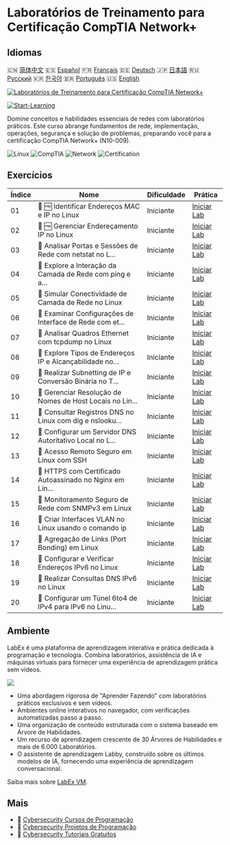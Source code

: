 # Laboratórios de Treinamento para Certificação CompTIA Network+

## Idiomas

🇨🇳 [简体中文](README_zh.md) 🇪🇸 [Español](README_es.md) 🇫🇷 [Français](README_fr.md) 🇩🇪 [Deutsch](README_de.md) 🇯🇵 [日本語](README_ja.md) 🇷🇺 [Русский](README_ru.md) 🇰🇷 [한국어](README_ko.md) 🇧🇷 [Português](README_pt.md) 🇺🇸 [English](README.md) 

[![Laboratórios de Treinamento para Certificação CompTIA Network+](https://cover-creator.labex.io/comptia-network-plus-training-labs.png?lang=pt)](https://labex.io/pt/courses/comptia-network-plus-training-labs)

[![Start-Learning](https://img.shields.io/badge/Start-Learning-whitesmoke?style=for-the-badge)](https://labex.io/pt/courses/comptia-network-plus-training-labs)

Domine conceitos e habilidades essenciais de redes com laboratórios práticos. Este curso abrange fundamentos de rede, implementação, operações, segurança e solução de problemas, preparando você para a certificação CompTIA Network+ (N10-009).

![Linux](https://img.shields.io/badge/Linux-whitesmoke?style=for-the-badge&logo=linux)
![CompTIA](https://img.shields.io/badge/CompTIA-whitesmoke?style=for-the-badge&logo=comptia)
![Network](https://img.shields.io/badge/Network-whitesmoke?style=for-the-badge&logo=network)
![Certification](https://img.shields.io/badge/Certification-whitesmoke?style=for-the-badge&logo=certification)


## Exercícios

|   Índice | Nome                                                      | Dificuldade   | Prática                                                                                                                                                  |
|----------|-----------------------------------------------------------|---------------|----------------------------------------------------------------------------------------------------------------------------------------------------------|
|       01 | 📖 🆓 Identificar Endereços MAC e IP no Linux             | Iniciante     | <a target='_blank' href='https://labex.io/pt/tutorials/comptia-identify-mac-and-ip-addresses-in-linux-592731'>Iniciar Lab</a>                            |
|       02 | 📖 🆓 Gerenciar Endereçamento IP no Linux                 | Iniciante     | <a target='_blank' href='https://labex.io/pt/tutorials/comptia-manage-ip-addressing-in-linux-592736'>Iniciar Lab</a>                                     |
|       03 | 📖  Analisar Portas e Sessões de Rede com netstat no L... | Iniciante     | <a target='_blank' href='https://labex.io/pt/tutorials/comptia-analyze-network-ports-and-sessions-with-netstat-in-linux-592741'>Iniciar Lab</a>          |
|       04 | 📖  Explore a Interação da Camada de Rede com ping e a... | Iniciante     | <a target='_blank' href='https://labex.io/pt/tutorials/comptia-explore-network-layer-interaction-with-ping-and-arp-in-linux-592746'>Iniciar Lab</a>      |
|       05 | 📖  Simular Conectividade de Camada de Rede no Linux      | Iniciante     | <a target='_blank' href='https://labex.io/pt/tutorials/comptia-simulate-network-layer-connectivity-in-linux-592752'>Iniciar Lab</a>                      |
|       06 | 📖  Examinar Configurações de Interface de Rede com et... | Iniciante     | <a target='_blank' href='https://labex.io/pt/tutorials/comptia-examine-network-interface-settings-with-ethtool-in-linux-592759'>Iniciar Lab</a>          |
|       07 | 📖  Analisar Quadros Ethernet com tcpdump no Linux        | Iniciante     | <a target='_blank' href='https://labex.io/pt/tutorials/comptia-analyze-ethernet-frames-with-tcpdump-in-linux-592765'>Iniciar Lab</a>                     |
|       08 | 📖  Explore Tipos de Endereços IP e Alcançabilidade no... | Iniciante     | <a target='_blank' href='https://labex.io/pt/tutorials/comptia-explore-ip-address-types-and-reachability-in-linux-592780'>Iniciar Lab</a>                |
|       09 | 📖  Realizar Subnetting de IP e Conversão Binária no T... | Iniciante     | <a target='_blank' href='https://labex.io/pt/tutorials/comptia-perform-ip-subnetting-and-binary-conversion-in-the-linux-terminal-592782'>Iniciar Lab</a> |
|       10 | 📖  Gerenciar Resolução de Nomes de Host Locais no Lin... | Iniciante     | <a target='_blank' href='https://labex.io/pt/tutorials/comptia-manage-local-hostname-resolution-in-linux-592792'>Iniciar Lab</a>                         |
|       11 | 📖  Consultar Registros DNS no Linux com dig e nslooku... | Iniciante     | <a target='_blank' href='https://labex.io/pt/tutorials/comptia-query-dns-records-in-linux-with-dig-and-nslookup-592796'>Iniciar Lab</a>                  |
|       12 | 📖  Configurar um Servidor DNS Autoritativo Local no L... | Iniciante     | <a target='_blank' href='https://labex.io/pt/tutorials/comptia-set-up-a-local-authoritative-dns-server-on-linux-592803'>Iniciar Lab</a>                  |
|       13 | 📖  Acesso Remoto Seguro em Linux com SSH                 | Iniciante     | <a target='_blank' href='https://labex.io/pt/tutorials/comptia-secure-remote-access-in-linux-with-ssh-592816'>Iniciar Lab</a>                            |
|       14 | 📖  HTTPS com Certificado Autoassinado no Nginx em Lin... | Iniciante     | <a target='_blank' href='https://labex.io/pt/tutorials/comptia-https-with-a-self-signed-certificate-on-nginx-in-linux-592820'>Iniciar Lab</a>            |
|       15 | 📖  Monitoramento Seguro de Rede com SNMPv3 em Linux      | Iniciante     | <a target='_blank' href='https://labex.io/pt/tutorials/comptia-secure-network-monitoring-with-snmpv3-in-linux-592826'>Iniciar Lab</a>                    |
|       16 | 📖  Criar Interfaces VLAN no Linux usando o comando ip    | Iniciante     | <a target='_blank' href='https://labex.io/pt/tutorials/comptia-create-vlan-interfaces-in-linux-using-the-ip-command-592842'>Iniciar Lab</a>              |
|       17 | 📖  Agregação de Links (Port Bonding) em Linux            | Iniciante     | <a target='_blank' href='https://labex.io/pt/tutorials/comptia-link-aggregation-port-bonding-in-linux-592851'>Iniciar Lab</a>                            |
|       18 | 📖  Configurar e Verificar Endereços IPv6 no Linux        | Iniciante     | <a target='_blank' href='https://labex.io/pt/tutorials/comptia-configure-and-verify-ipv6-addresses-in-linux-592858'>Iniciar Lab</a>                      |
|       19 | 📖  Realizar Consultas DNS IPv6 no Linux                  | Iniciante     | <a target='_blank' href='https://labex.io/pt/tutorials/comptia-perform-ipv6-dns-lookups-in-linux-592862'>Iniciar Lab</a>                                 |
|       20 | 📖  Configurar um Túnel 6to4 de IPv4 para IPv6 no Linu... | Iniciante     | <a target='_blank' href='https://labex.io/pt/tutorials/comptia-configure-an-ipv4-to-ipv6-6to4-tunnel-in-linux-592867'>Iniciar Lab</a>                    |

## Ambiente

LabEx é uma plataforma de aprendizagem interativa e prática dedicada à programação e tecnologia. Combina laboratórios, assistência de IA e máquinas virtuais para fornecer uma experiência de aprendizagem prática sem vídeos.

![](https://tutorial-screenshot.getvm.io/images/vm-1725247253.png)

- Uma abordagem rigorosa de "Aprender Fazendo" com laboratórios práticos exclusivos e sem vídeos.
- Ambientes online interativos no navegador, com verificações automatizadas passo a passo.
- Uma organização de conteúdo estruturada com o sistema baseado em Árvore de Habilidades.
- Um recurso de aprendizagem crescente de 30 Árvores de Habilidades e mais de 6.000 Laboratórios.
- O assistente de aprendizagem Labby, construído sobre os últimos modelos de IA, fornecendo uma experiência de aprendizagem conversacional.

Saiba mais sobre [LabEx VM](https://support.labex.io/using-labex/virtual-machine).

## Mais

- 🔗 [Cybersecurity Cursos de Programação](https://github.com/labex-labs/awesome-programming-courses)
- 🔗 [Cybersecurity Projetos de Programação](https://github.com/labex-labs/awesome-programming-projects)
- 🔗 [Cybersecurity Tutoriais Gratuitos](https://github.com/labex-labs/cybersecurity-free-tutorials)

